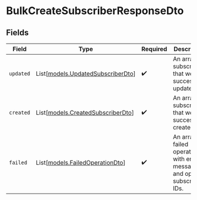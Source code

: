 # BulkCreateSubscriberResponseDto


## Fields

| Field                                                                          | Type                                                                           | Required                                                                       | Description                                                                    |
| ------------------------------------------------------------------------------ | ------------------------------------------------------------------------------ | ------------------------------------------------------------------------------ | ------------------------------------------------------------------------------ |
| `updated`                                                                      | List[[models.UpdatedSubscriberDto](../models/updatedsubscriberdto.md)]         | :heavy_check_mark:                                                             | An array of subscribers that were successfully updated.                        |
| `created`                                                                      | List[[models.CreatedSubscriberDto](../models/createdsubscriberdto.md)]         | :heavy_check_mark:                                                             | An array of subscribers that were successfully created.                        |
| `failed`                                                                       | List[[models.FailedOperationDto](../models/failedoperationdto.md)]             | :heavy_check_mark:                                                             | An array of failed operations with error messages and optional subscriber IDs. |